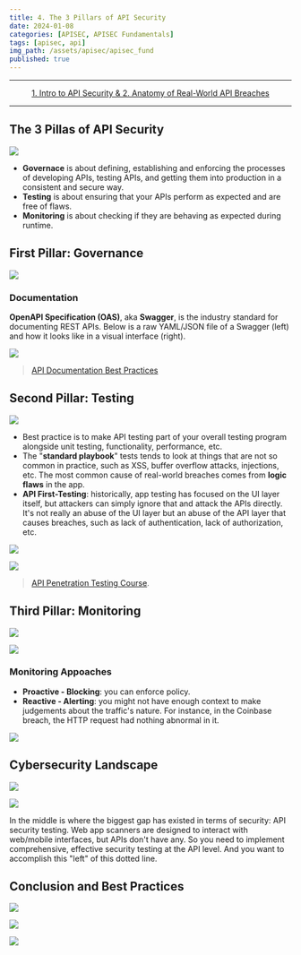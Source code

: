 ```yaml
---
title: 4. The 3 Pillars of API Security
date: 2024-01-08
categories: [APISEC, APISEC Fundamentals]
tags: [apisec, api]
img_path: /assets/apisec/apisec_fund
published: true
---
```


---

<center> <a href="https://cspanias.github.io/posts/APISEC-Fund-1.-Intro-to-API-Security-&-2.-Anatomy-of-Real-World-API-Breaches/">1. Intro to API Security & 2. Anatomy of Real-World API Breaches</a> </center>

---

## The 3 Pillas of API Security

![](https://kajabi-storefronts-production.kajabi-cdn.com/kajabi-storefronts-production/file-uploads/site/2147573912/products/38125e-ff77-313-43d5-458d643f215d_Slide11.jpeg)

- **Governace** is about defining, establishing and enforcing the processes of developing APIs, testing APIs, and getting them into production in a consistent and secure way.
- **Testing** is about ensuring that your APIs perform as expected and are free of flaws.
- **Monitoring** is about checking if they are behaving as expected during runtime.

## First Pillar: Governance

![](https://kajabi-storefronts-production.kajabi-cdn.com/kajabi-storefronts-production/file-uploads/site/2147573912/products/55b75b5-bac-5f-8203-321bc1b0ab73_Pillars1_Governance1.jpg)

### Documentation

**OpenAPI Specification (OAS)**, aka **Swagger**, is the industry standard for documenting REST APIs. Below is a raw YAML/JSON file of a Swagger (left) and how it looks like in a visual interface (right).

![](https://kajabi-storefronts-production.kajabi-cdn.com/kajabi-storefronts-production/file-uploads/site/2147573912/products/0224d80-cdd6-c2a1-dfb6-bf42c16ce_53.jpg)

> [API Documentation Best Practices](https://www.apisecuniversity.com/courses/api-documentation-best-practices)

## Second Pillar: Testing

![](https://kajabi-storefronts-production.kajabi-cdn.com/kajabi-storefronts-production/file-uploads/site/2147573912/products/186ef2-ab1-17d6-fd8b-73355edea2c7_Pillars2_Testing1.jpg)

- Best practice is to make API testing part of your overall testing program alongside unit testing, functionality, performance, etc.
- The "**standard playbook**" tests tends to look at things that are not so common in practice, such as XSS, buffer overflow attacks, injections, etc. The most common cause of real-world breaches comes from **logic flaws** in the app.
- **API First-Testing**: historically, app testing has focused on the UI layer itself, but attackers can simply ignore that and attack the APIs directly. It's not really an abuse of the UI layer but an abuse of the API layer that causes breaches, such as lack of authentication, lack of authorization, etc.

![](https://kajabi-storefronts-production.kajabi-cdn.com/kajabi-storefronts-production/file-uploads/site/2147573912/products/d6e7668-2645-217e-78b-fc5bdd6647_Pillars2_Testing2.jpg)

![](https://kajabi-storefronts-production.kajabi-cdn.com/kajabi-storefronts-production/file-uploads/site/2147573912/products/da86f17-4380-8ecd-1a52-eff4e256872_Pillars2_Testing4.jpg)

> [API Penetration Testing Course](https://www.apisecuniversity.com/courses/api-penetration-testing).

## Third Pillar: Monitoring

![](https://kajabi-storefronts-production.kajabi-cdn.com/kajabi-storefronts-production/file-uploads/site/2147573912/products/e663b1c-a433-3354-3b1f-570d41624beb_65.jpg)

![](https://kajabi-storefronts-production.kajabi-cdn.com/kajabi-storefronts-production/file-uploads/site/2147573912/products/750d255-e5ff-714b-ddd-386ffe2c546f_66.jpg)

### Monitoring Appoaches

- **Proactive - Blocking**: you can enforce policy.
- **Reactive - Alerting**: you might not have enough context to make judgements about the traffic's nature. For instance, in the Coinbase breach, the HTTP request had nothing abnormal in it.

![](https://kajabi-storefronts-production.kajabi-cdn.com/kajabi-storefronts-production/file-uploads/site/2147573912/products/750d255-e5ff-714b-ddd-386ffe2c546f_66.jpg)

## Cybersecurity Landscape

![](https://kajabi-storefronts-production.kajabi-cdn.com/kajabi-storefronts-production/file-uploads/site/2147573912/products/25e4e-f8d4-100c-4bc-73dc5f5caa_70.jpg)

![](https://kajabi-storefronts-production.kajabi-cdn.com/kajabi-storefronts-production/file-uploads/site/2147573912/products/3221cf-2e61-463-c680-a5cae1b2c4f_71.jpg)

In the middle is where the biggest gap has existed in terms of security: API security testing. Web app scanners are designed to interact with web/mobile interfaces, but APIs don't have any. So you need to implement comprehensive, effective security testing at the API level. And you want to accomplish this "left" of this dotted line.

## Conclusion and Best Practices

![](https://kajabi-storefronts-production.kajabi-cdn.com/kajabi-storefronts-production/file-uploads/site/2147573912/products/d8fe40-624-0738-7e40-7c20dad14ca_73.jpg)

![](https://kajabi-storefronts-production.kajabi-cdn.com/kajabi-storefronts-production/file-uploads/site/2147573912/products/bf5b7c0-32bf-ee4-567-34d183ea5068_74.jpg)

![](https://kajabi-storefronts-production.kajabi-cdn.com/kajabi-storefronts-production/file-uploads/site/2147573912/products/62b3047-51c4-60bc-6f64-324375d7c20_75.jpg)

<!--
---

<center> <a href="">[Level 0-10]</a> </center>

---
-->